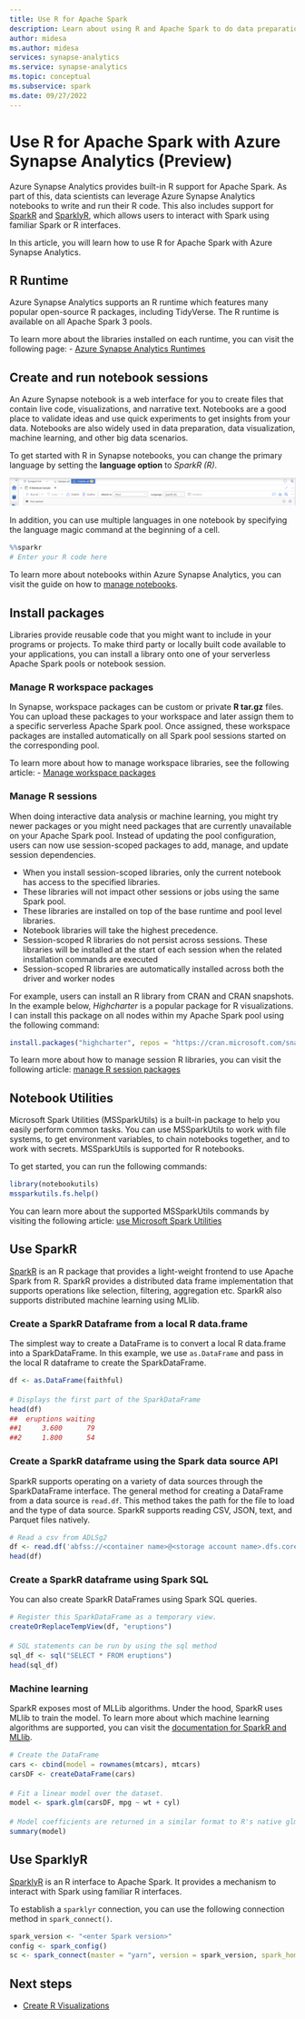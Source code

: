 ```yaml
---
title: Use R for Apache Spark
description: Learn about using R and Apache Spark to do data preparation and machine learning in Azure Synapse Analytics notebooks.
author: midesa
ms.author: midesa
services: synapse-analytics 
ms.service: synapse-analytics 
ms.topic: conceptual
ms.subservice: spark
ms.date: 09/27/2022 
---
```


# Use R for Apache Spark with Azure Synapse Analytics (Preview)

Azure Synapse Analytics provides built-in R support for Apache Spark. As part of this, data scientists can leverage Azure Synapse Analytics notebooks to write and run their R code. This also includes support for [SparkR](https://spark.apache.org/docs/latest/sparkr.html) and [SparklyR](https://spark.rstudio.com/), which allows users to interact with Spark using familiar Spark or R interfaces.

In this article, you will learn how to use R for Apache Spark with Azure Synapse Analytics.

## R Runtime

Azure Synapse Analytics supports an R runtime which features many popular open-source R packages, including TidyVerse. The R runtime is available on all Apache Spark 3 pools. 

To learn more about the libraries installed on each runtime, you can visit the following page:
    - [Azure Synapse Analytics Runtimes](./apache-spark-version-support.md)

## Create and run notebook sessions

An Azure Synapse notebook is a web interface for you to create files that contain live code, visualizations, and narrative text. Notebooks are a good place to validate ideas and use quick experiments to get insights from your data. Notebooks are also widely used in data preparation, data visualization, machine learning, and other big data scenarios. 

To get started with R in Synapse notebooks, you can change the primary language by setting the **language option** to *SparkR (R)*.

   ![Screenshot of the R language option.](./media/apache-spark-data-viz/r-language-option.png#lightbox)

In addition, you can use multiple languages in one notebook by specifying the language magic command at the beginning of a cell.

```r
%%sparkr
# Enter your R code here
```

To learn more about notebooks within Azure Synapse Analytics, you can visit the guide on how to [manage notebooks](./apache-spark-development-using-notebooks.md).

## Install packages

Libraries provide reusable code that you might want to include in your programs or projects. To make third party or locally built code available to your applications, you can install a library onto one of your serverless Apache Spark pools or notebook session.

### Manage R workspace packages

In Synapse, workspace packages can be custom or private **R tar.gz** files. You can upload these packages to your workspace and later assign them to a specific serverless Apache Spark pool. Once assigned, these workspace packages are installed automatically on all Spark pool sessions started on the corresponding pool.

To learn more about how to manage workspace libraries, see the following article:
    - [Manage workspace packages](./apache-spark-manage-workspace-packages.md)

### Manage R sessions

When doing interactive data analysis or machine learning, you might try newer packages or you might need packages that are currently unavailable on your Apache Spark pool. Instead of updating the pool configuration, users can now use session-scoped packages to add, manage, and update session dependencies.

  - When you install session-scoped libraries, only the current notebook has access to the specified libraries.
  - These libraries will not impact other sessions or jobs using the same Spark pool.
  - These libraries are installed on top of the base runtime and pool level libraries.
  - Notebook libraries will take the highest precedence.
  - Session-scoped R libraries do not persist across sessions. These libraries will be installed at the start of each session when the related installation commands are executed
  - Session-scoped R libraries are automatically installed across both the driver and worker nodes

For example, users can install an R library from CRAN and CRAN snapshots. In the example below, *Highcharter* is a popular package for R visualizations. I can install this package on all nodes within my Apache Spark pool using the following command:

```r
install.packages("highcharter", repos = "https://cran.microsoft.com/snapshot/2021-07-16/")
```

To learn more about how to manage session R libraries, you can visit the following article: [manage R session packages](./apache-spark-manage-session-packages.md#session-scoped-r-packages-preview)

## Notebook Utilities

Microsoft Spark Utilities (MSSparkUtils) is a built-in package to help you easily perform common tasks. You can use MSSparkUtils to work with file systems, to get environment variables, to chain notebooks together, and to work with secrets. MSSparkUtils is supported for R notebooks.

To get started, you can run the following commands:

```r
library(notebookutils)
mssparkutils.fs.help()
```

You can learn more about the supported MSSparkUtils commands by visiting the following article: [use Microsoft Spark Utilities](./microsoft-spark-utilities.md)

## Use SparkR

[SparkR](https://spark.apache.org/docs/latest/sparkr.html) is an R package that provides a light-weight frontend to use Apache Spark from R. SparkR provides a distributed data frame implementation that supports operations like selection, filtering, aggregation etc. SparkR also supports distributed machine learning using MLlib.

### Create a SparkR Dataframe from a local R data.frame

The simplest way to create a DataFrame is to convert a local R data.frame into a SparkDataFrame. In this example, we use ```as.DataFrame``` and pass in the local R dataframe to create the SparkDataFrame.  

```r
df <- as.DataFrame(faithful)

# Displays the first part of the SparkDataFrame
head(df)
##  eruptions waiting
##1     3.600      79
##2     1.800      54
```

### Create a SparkR dataframe using the Spark data source API

SparkR supports operating on a variety of data sources through the SparkDataFrame interface. The general method for creating a DataFrame from a data source is ```read.df```. This method takes the path for the file to load and the type of data source. SparkR supports reading CSV, JSON, text, and Parquet files natively.

```r
# Read a csv from ADLSg2
df <- read.df('abfss://<container name>@<storage account name>.dfs.core.windows.net/avocado.csv', 'csv', header="true")
head(df)
```

### Create a SparkR dataframe using Spark SQL

You can also create SparkR DataFrames using Spark SQL queries.

```r
# Register this SparkDataFrame as a temporary view.
createOrReplaceTempView(df, "eruptions")

# SQL statements can be run by using the sql method
sql_df <- sql("SELECT * FROM eruptions")
head(sql_df)
```

### Machine learning

SparkR exposes most of MLLib algorithms. Under the hood, SparkR uses MLlib to train the model. To learn more about which machine learning algorithms are supported, you can visit the [documentation for SparkR and MLlib](https://spark.apache.org/docs/latest/sparkr.html#machine-learning).

```r
# Create the DataFrame
cars <- cbind(model = rownames(mtcars), mtcars)
carsDF <- createDataFrame(cars)

# Fit a linear model over the dataset.
model <- spark.glm(carsDF, mpg ~ wt + cyl)

# Model coefficients are returned in a similar format to R's native glm().
summary(model)
```

## Use SparklyR

[SparklyR](https://spark.rstudio.com/) is an R interface to Apache Spark. It provides a mechanism to interact with Spark using familiar R interfaces.

To establish a ```sparklyr``` connection, you can use the following connection method in ```spark_connect()```.

```r
spark_version <- "<enter Spark version>"
config <- spark_config()
sc <- spark_connect(master = "yarn", version = spark_version, spark_home = "/opt/spark", config = config, method='synapse')
```

## Next steps

- [Create R Visualizations](./apache-spark-data-visualization.md#r-libraries-preview)
